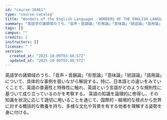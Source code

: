 ```yaml
---
id: "course:18461"
type: "course-catalog"
title: "Wonders of the English LanguageⅠ ／WONDERS OF THE ENGLISH LANGUAGE I"
summary: "英語学の諸領域のうち、「音声・音韻論」「形態論」「意味論」「統語論」「語用論」について、具体的な事例を扱いながら解説する。特に、日本語との違いをみていくことで、英語の普遍性と特殊性に触れ、英語という言語がどのような規則性に基づいて成り立って…"
tags: []
campus: ""
credits: 2
instructors: []
license: " "
version:
  created_at: "2025-10-09T03:48:57Z"
  updated_at: "2025-10-09T03:48:57Z"
---
```


英語学の諸領域のうち、「音声・音韻論」「形態論」「意味論」「統語論」「語用論」について、具体的な事例を扱いながら解説する。特に、日本語との違いをみていくことで、英語の普遍性と特殊性に触れ、英語という言語がどのような規則性に基づいて成り立っているのかを考察する。 英語の知識を論理的に修得し、その知識を状況に応じて適切に用いることを通じて、国際的・越境的な視点から世界に対する概括的な教養を持ち、多様な文化や背景を有する他者を理解する姿勢を身に付ける。
